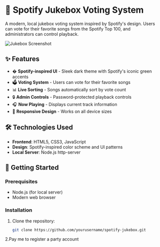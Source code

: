 # 🎵 Spotify Jukebox Voting System

A modern, local jukebox voting system inspired by Spotify's design. Users can vote for their favorite songs from the Spotify Top 100, and administrators can control playback.

![Jukebox Screenshot](https://i.imgur.com/JqkX9zS.png) <!-- Replace with actual screenshot -->

## ✨ Features

- � **Spotify-inspired UI** - Sleek dark theme with Spotify's iconic green accents
- 🗳️ **Voting System** - Users can vote for their favorite songs
- 📊 **Live Sorting** - Songs automatically sort by vote count
- 🔒 **Admin Controls** - Password-protected playback controls
- 🎧 **Now Playing** - Displays current track information
- 📱 **Responsive Design** - Works on all device sizes

## 🛠️ Technologies Used

- **Frontend**: HTML5, CSS3, JavaScript
- **Design**: Spotify-inspired color scheme and UI patterns
- **Local Server**: Node.js http-server

## 🚀 Getting Started

### Prerequisites
- Node.js (for local server)
- Modern web browser

### Installation
1. Clone the repository:
   ```bash
   git clone https://github.com/yourusername/spotify-jukebox.git
2.Pay me to register a party account 